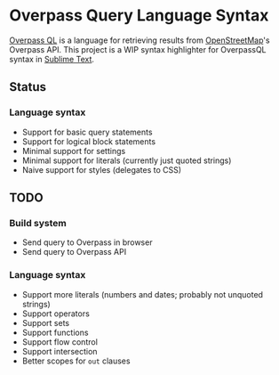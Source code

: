 # Overpass Query Language Syntax

[Overpass QL][opql] is a language
for retrieving results
from [OpenStreetMap][osm]'s Overpass API.
This project is a WIP syntax highlighter
for OverpassQL syntax
in [Sublime Text][st].


## Status

### Language syntax

- Support for basic query statements
- Support for logical block statements
- Minimal support for settings
- Minimal support for literals (currently just quoted strings)
- Naive support for styles (delegates to CSS)


## TODO

### Build system

- Send query to Overpass in browser
- Send query to Overpass API

### Language syntax

- Support more literals (numbers and dates; probably not unquoted strings)
- Support operators
- Support sets
- Support functions
- Support flow control
- Support intersection
- Better scopes for `out` clauses


[opql]: https://wiki.openstreetmap.org/wiki/Overpass_API/Overpass_QL
[osm]: https://osm.org
[st]: https://www.sublimetext.com
